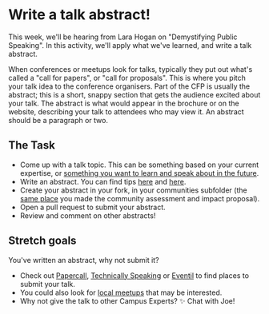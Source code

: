 # Write a talk abstract!

This week, we'll be hearing from Lara Hogan on "Demystifying Public Speaking". In this activity, we'll apply what we've learned, and write a talk abstract. 

When conferences or meetups look for talks, typically they put out what's called a "call for papers", or "call for proposals". This is where you pitch your talk idea to the conference organisers. Part of the CFP is usually the abstract; this is a short, snappy section that gets the audience excited about your talk. The abstract is what would appear in the brochure or on the website, describing your talk to attendees who may view it. An abstract should be a paragraph or two. 

## The Task

- Come up with a talk topic. This can be something based on your current expertise, or [something you want to learn and speak about in the future](http://weareallaweso.me/for_speakers/starting-with-nothing.html).
- Write an abstract. You can find tips [here](http://weareallaweso.me/for_speakers/how-to-write-a-compelling-proposal.html) and [here](http://speaking.io/plan/writing-a-cfp/).
- Create your abstract in your fork, in your communities subfolder (the [same place](https://github.com/campus-experts/spring-2017/blob/master/todos/week-1.md) you made the community assessment and impact proposal).
- Open a pull request to submit your abstract.
- Review and comment on other abstracts!

## Stretch goals

You've written an abstract, why not submit it? 
- Check out [Papercall](http://papercall.io), [Technically Speaking](https://tinyletter.com/techspeak) or [Eventil](eventil.com) to find places to submit your talk.
- You could also look for [local meetups](meetup.com) that may be interested.
- Why not give the talk to other Campus Experts? :sparkles: Chat with Joe!

